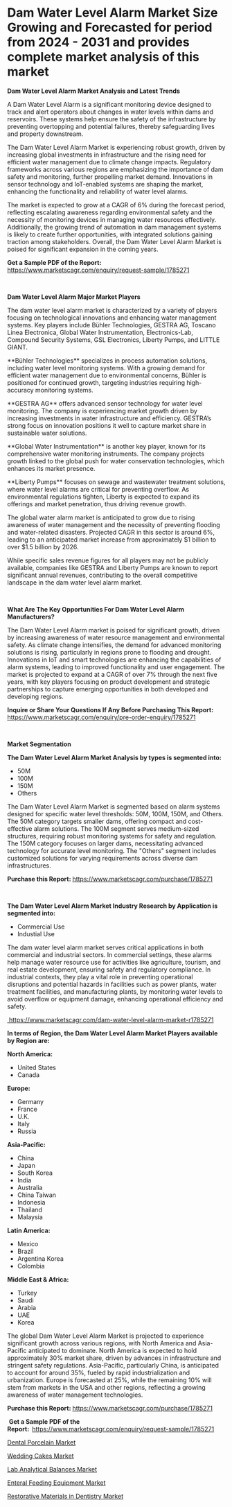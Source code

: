 <p><h1>Dam Water Level Alarm Market Size Growing and Forecasted for period from 2024 - 2031 and provides complete market analysis of this market</h1></p><p><strong>Dam Water Level Alarm Market Analysis and Latest Trends</strong></p>
<p><p>A Dam Water Level Alarm is a significant monitoring device designed to track and alert operators about changes in water levels within dams and reservoirs. These systems help ensure the safety of the infrastructure by preventing overtopping and potential failures, thereby safeguarding lives and property downstream. </p><p>The Dam Water Level Alarm Market is experiencing robust growth, driven by increasing global investments in infrastructure and the rising need for efficient water management due to climate change impacts. Regulatory frameworks across various regions are emphasizing the importance of dam safety and monitoring, further propelling market demand. Innovations in sensor technology and IoT-enabled systems are shaping the market, enhancing the functionality and reliability of water level alarms. </p><p>The market is expected to grow at a CAGR of 6% during the forecast period, reflecting escalating awareness regarding environmental safety and the necessity of monitoring devices in managing water resources effectively. Additionally, the growing trend of automation in dam management systems is likely to create further opportunities, with integrated solutions gaining traction among stakeholders. Overall, the Dam Water Level Alarm Market is poised for significant expansion in the coming years.</p></p>
<p><strong>Get a Sample PDF of the Report:&nbsp;</strong> <a href="https://www.marketscagr.com/enquiry/request-sample/1785271?utm_campaign=1422&utm_medium=2&utm_source=Github&utm_content=ia&utm_term=08102024&utm_id=dam-water-level-alarm">https://www.marketscagr.com/enquiry/request-sample/1785271</a></p>
<p>&nbsp;</p>
<p><strong>Dam Water Level Alarm Major Market Players</strong></p>
<p><p>The dam water level alarm market is characterized by a variety of players focusing on technological innovations and enhancing water management systems. Key players include Bühler Technologies, GESTRA AG, Toscano Linea Electronica, Global Water Instrumentation, Electronics-Lab, Compound Security Systems, GSL Electronics, Liberty Pumps, and LITTLE GIANT.</p><p>**Bühler Technologies** specializes in process automation solutions, including water level monitoring systems. With a growing demand for efficient water management due to environmental concerns, Bühler is positioned for continued growth, targeting industries requiring high-accuracy monitoring systems.</p><p>**GESTRA AG** offers advanced sensor technology for water level monitoring. The company is experiencing market growth driven by increasing investments in water infrastructure and efficiency. GESTRA’s strong focus on innovation positions it well to capture market share in sustainable water solutions.</p><p>**Global Water Instrumentation** is another key player, known for its comprehensive water monitoring instruments. The company projects growth linked to the global push for water conservation technologies, which enhances its market presence.</p><p>**Liberty Pumps** focuses on sewage and wastewater treatment solutions, where water level alarms are critical for preventing overflow. As environmental regulations tighten, Liberty is expected to expand its offerings and market penetration, thus driving revenue growth.</p><p>The global water alarm market is anticipated to grow due to rising awareness of water management and the necessity of preventing flooding and water-related disasters. Projected CAGR in this sector is around 6%, leading to an anticipated market increase from approximately $1 billion to over $1.5 billion by 2026.</p><p>While specific sales revenue figures for all players may not be publicly available, companies like GESTRA and Liberty Pumps are known to report significant annual revenues, contributing to the overall competitive landscape in the dam water level alarm market.</p></p>
<p>&nbsp;</p>
<p><strong>What Are The Key Opportunities For Dam Water Level Alarm Manufacturers?</strong></p>
<p><p>The Dam Water Level Alarm market is poised for significant growth, driven by increasing awareness of water resource management and environmental safety. As climate change intensifies, the demand for advanced monitoring solutions is rising, particularly in regions prone to flooding and drought. Innovations in IoT and smart technologies are enhancing the capabilities of alarm systems, leading to improved functionality and user engagement. The market is projected to expand at a CAGR of over 7% through the next five years, with key players focusing on product development and strategic partnerships to capture emerging opportunities in both developed and developing regions.</p></p>
<p><strong>Inquire or Share Your Questions If Any Before Purchasing This Report:</strong> <a href="https://www.marketscagr.com/enquiry/pre-order-enquiry/1785271?utm_campaign=1422&utm_medium=2&utm_source=Github&utm_content=ia&utm_term=08102024&utm_id=dam-water-level-alarm">https://www.marketscagr.com/enquiry/pre-order-enquiry/1785271</a></p>
<p>&nbsp;</p>
<p><strong>Market Segmentation</strong></p>
<p><strong>The Dam Water Level Alarm Market Analysis by types is segmented into:</strong></p>
<p><ul><li>50M</li><li>100M</li><li>150M</li><li>Others</li></ul></p>
<p><p>The Dam Water Level Alarm Market is segmented based on alarm systems designed for specific water level thresholds: 50M, 100M, 150M, and Others. The 50M category targets smaller dams, offering compact and cost-effective alarm solutions. The 100M segment serves medium-sized structures, requiring robust monitoring systems for safety and regulation. The 150M category focuses on larger dams, necessitating advanced technology for accurate level monitoring. The "Others" segment includes customized solutions for varying requirements across diverse dam infrastructures.</p></p>
<p><strong>Purchase this Report:&nbsp;</strong><a href="https://www.marketscagr.com/purchase/1785271?utm_campaign=1422&utm_medium=2&utm_source=Github&utm_content=ia&utm_term=08102024&utm_id=dam-water-level-alarm">https://www.marketscagr.com/purchase/1785271</a></p>
<p>&nbsp;</p>
<p><strong>The Dam Water Level Alarm Market Industry Research by Application is segmented into:</strong></p>
<p><ul><li>Commercial Use</li><li>Industial Use</li></ul></p>
<p><p>The dam water level alarm market serves critical applications in both commercial and industrial sectors. In commercial settings, these alarms help manage water resource use for activities like agriculture, tourism, and real estate development, ensuring safety and regulatory compliance. In industrial contexts, they play a vital role in preventing operational disruptions and potential hazards in facilities such as power plants, water treatment facilities, and manufacturing plants, by monitoring water levels to avoid overflow or equipment damage, enhancing operational efficiency and safety.</p></p>
<p><a href="https://www.marketscagr.com/dam-water-level-alarm-market-r1785271?utm_campaign=1422&utm_medium=2&utm_source=Github&utm_content=ia&utm_term=08102024&utm_id=dam-water-level-alarm">&nbsp;https://www.marketscagr.com/dam-water-level-alarm-market-r1785271</a></p>
<p><strong>In terms of Region, the Dam Water Level Alarm Market Players available by Region are:</strong></p>
<p>
    <p> <strong> North America: </strong>
        <ul>
            <li>United States</li>
            <li>Canada</li>
        </ul>
        </p> 
    <p> <strong> Europe: </strong>
        <ul>
            <li>Germany</li>
            <li>France</li>
            <li>U.K.</li>
            <li>Italy</li>
            <li>Russia</li>
        </ul>
        </p> 
    <p> <strong> Asia-Pacific: </strong>
        <ul>
            <li>China</li>
            <li>Japan</li>
            <li>South Korea</li>
            <li>India</li>
            <li>Australia</li>
            <li>China Taiwan</li>
            <li>Indonesia</li>
            <li>Thailand</li>
            <li>Malaysia</li>
        </ul>
        </p> 
    <p> <strong> Latin America: </strong>
        <ul>
            <li>Mexico</li>
            <li>Brazil</li>
            <li>Argentina Korea</li>
            <li>Colombia</li>
        </ul>
        </p> 
    <p> <strong> Middle East & Africa: </strong>
        <ul>
            <li>Turkey</li>
            <li>Saudi</li>
            <li>Arabia</li>
            <li>UAE</li>
            <li>Korea</li>
        </ul>
    </p>
    </p>
<p><p>The global Dam Water Level Alarm Market is projected to experience significant growth across various regions, with North America and Asia-Pacific anticipated to dominate. North America is expected to hold approximately 30% market share, driven by advances in infrastructure and stringent safety regulations. Asia-Pacific, particularly China, is anticipated to account for around 35%, fueled by rapid industrialization and urbanization. Europe is forecasted at 25%, while the remaining 10% will stem from markets in the USA and other regions, reflecting a growing awareness of water management technologies.</p></p>
<p><strong>Purchase this Report: </strong><a href="https://www.marketscagr.com/purchase/1785271?utm_campaign=1422&utm_medium=2&utm_source=Github&utm_content=ia&utm_term=08102024&utm_id=dam-water-level-alarm">https://www.marketscagr.com/purchase/1785271</a></p>
<p>&nbsp;<strong>Get a Sample PDF of the Report:&nbsp;&nbsp;</strong><a href="https://www.marketscagr.com/enquiry/request-sample/1785271?utm_campaign=1422&utm_medium=2&utm_source=Github&utm_content=ia&utm_term=08102024&utm_id=dam-water-level-alarm">https://www.marketscagr.com/enquiry/request-sample/1785271</a></p>
<p><strong></strong></p>
<p><p><a href="https://www.linkedin.com/pulse/dental-porcelain-market-size-growth-trends-statistics-uv7jc?utm_campaign=1422&utm_medium=2&utm_source=Github&utm_content=ia&utm_term=08102024&utm_id=dam-water-level-alarm">Dental Porcelain Market</a></p><p><a href="https://issuu.com/reportprime-2/docs/wedding-cakes-market-size-2030.pptx_824e5663c8c7eb?utm_campaign=1422&utm_medium=2&utm_source=Github&utm_content=ia&utm_term=08102024&utm_id=dam-water-level-alarm">Wedding Cakes Market</a></p><p><a href="https://www.linkedin.com/pulse/lab-analytical-balances-market-size-share-analysis-growth-znkbf?utm_campaign=1422&utm_medium=2&utm_source=Github&utm_content=ia&utm_term=08102024&utm_id=dam-water-level-alarm">Lab Analytical Balances Market</a></p><p><a href="https://www.linkedin.com/pulse/surfing-enteral-feeding-equipment-wave-riding-market-uvolc?utm_campaign=1422&utm_medium=2&utm_source=Github&utm_content=ia&utm_term=08102024&utm_id=dam-water-level-alarm">Enteral Feeding Equipment Market</a></p><p><a href="https://www.linkedin.com/pulse/restorative-materials-dentistry-market-share-size-trends-tgngc?utm_campaign=1422&utm_medium=2&utm_source=Github&utm_content=ia&utm_term=08102024&utm_id=dam-water-level-alarm">Restorative Materials in Dentistry Market</a></p></p>